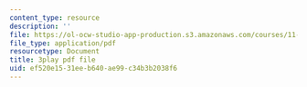 ```yaml
---
content_type: resource
description: ''
file: https://ol-ocw-studio-app-production.s3.amazonaws.com/courses/11-601-introduction-to-environmental-policy-and-planning-fall-2016/ef520e1531eeb640ae99c34b3b2038f6_vQhm-w6l1OY.pdf
file_type: application/pdf
resourcetype: Document
title: 3play pdf file
uid: ef520e15-31ee-b640-ae99-c34b3b2038f6
---
```

